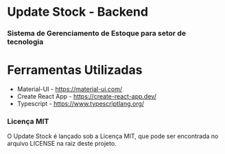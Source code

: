 # Update Stock - Backend

### Sistema de Gerenciamento de Estoque para setor de tecnologia

# Ferramentas Utilizadas
 * Material-UI - https://material-ui.com/
 * Create React App - https://create-react-app.dev/
 * Typescript - https://www.typescriptlang.org/

### Licença MIT
 
O Update Stock é lançado sob a Licença MIT, que pode ser encontrada no arquivo LICENSE na raiz deste projeto.
